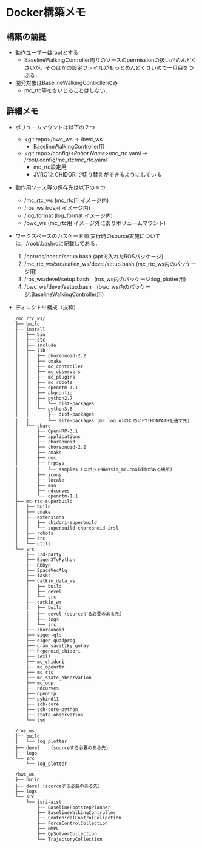 # Docker構築メモ
## 構築の前提
- 動作ユーザーはrootとする
    - BaselineWalkingController周りのソースのpermissionの扱いがめんどくさいが，そのほかの設定ファイルがもっとめんどくさいので一旦目をつぶる．
- 開発対象はBaselineWalkingControllerのみ
    - mc_rtc等ををいじることはしない．

## 詳細メモ
+ ボリュームマウントは以下の２つ
    - \<git repo\>/bwc_ws -> /bwc_ws 
        - BaselineWalkingController用
    - \<git repo\>/config/_\<Robot Name\>_/mc_rtc.yaml -> /root/.config/mc_rtc/mc_rtc.yaml
        - mc_rtc設定用
        - JVRC1とCHIDORIで切り替えができるようにしている
+ 動作用ソース等の保存先は以下の４つ
    - /mc_rtc_ws (mc_rtc用 イメージ内)
    - /ros_ws (ros用 イメージ内)
    - /log_format (log_format イメージ内)
    - /bwc_ws (mc_rtc用 イメージ外にありボリュームマウント)

+  ワークスペースのカスケード順
    実行時のsource実施については，/root/.bashrcに記載してある．
    1. /opt/ros/noetic/setup.bash (aptで入れたROSパッケージ)
    1. /mc_rtc_ws/src/catkin_ws/devel/setup.bash (mc_rtc_ws内のパッケージ用)
    1. /ros_ws/devel/setup.bash　(ros_ws内のパッケージ:log_plotter用)
    1. /bwc_ws/devel/setup.bash　(bwc_ws内のパッケージ:BaselineWalkingController用)
    
+ ディレクトリ構成（抜粋） 
    ```
    /mc_rtc_ws/
    ├── build
    ├── install
    │   ├── bin
    │   ├── etc
    │   ├── include
    │   ├── lib
    │   │   ├── choreonoid-2.2
    │   │   ├── cmake
    │   │   ├── mc_controller
    │   │   ├── mc_observers
    │   │   ├── mc_plugins
    │   │   ├── mc_robots
    │   │   ├── openrtm-1.1
    │   │   ├── pkgconfig
    │   │   ├── python2.7
    │   │   │   └── dist-packages
    │   │   └── python3.8
    │   │       ├── dist-packages
    │   │       └── site-packages (mc_log_uiのためにPYTHONPATHを通す先)
    │   └── share
    │       ├── OpenHRP-3.1
    │       ├── applications
    │       ├── choreonoid
    │       ├── choreonoid-2.2
    │       ├── cmake
    │       ├── doc
    │       ├── hrpsys
    │       │   └── samples (ロボット毎のsim_mc.cnoid等がある場所)
    │       ├── icons
    │       ├── locale
    │       ├── man
    │       ├── ndcurves
    │       └── openrtm-1.1
    ├── mc-rtc-superbuild
    │   ├── build
    │   ├── cmake
    │   ├── extensions
    │   │   ├── chidori-superbuild
    │   │   └── superbuild-choreonoid-irsl
    │   ├── robots
    │   ├── src
    │   └── utils
    └── src
        ├── 3rd-party
        ├── Eigen3ToPython
        ├── RBDyn
        ├── SpaceVecAlg
        ├── Tasks
        ├── catkin_data_ws
        │   ├── build
        │   ├── devel
        │   └── src
        ├── catkin_ws
        │   ├── build
        │   ├── devel (sourceする必要のある先)
        │   ├── logs
        │   └── src
        ├── choreonoid
        ├── eigen-qld
        ├── eigen-quadprog
        ├── gram_savitzky_golay
        ├── hrpcnoid_chidori
        ├── lexls
        ├── mc_chidori
        ├── mc_openrtm
        ├── mc_rtc
        ├── mc_state_observation
        ├── mc_udp
        ├── ndcurves
        ├── openhrp
        ├── pybind11
        ├── sch-core
        ├── sch-core-python
        ├── state-observation
        └── tvm
    ```
    ```
    /ros_ws
    ├── build
    │   └── log_plotter
    ├── devel    (sourceする必要のある先)
    ├── logs
    └── src
        └── log_plotter
    ```
    ```
    /bwc_ws
    ├── build
    ├── devel (sourceする必要のある先)
    ├── logs
    └── src
        └── isri-aist
            ├── BaselineFootstepPlanner
            ├── BaselineWalkingController
            ├── CentroidalControlCollection
            ├── ForceControlCollection
            ├── NMPC
            ├── QpSolverCollection
            └── TrajectoryCollection
    ```
